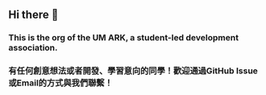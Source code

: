 ## Hi there 👋
### This is the org of the UM ARK, a student-led development association.
### 有任何創意想法或者開發、學習意向的同學！歡迎通過GitHub Issue或Email的方式與我們聯繫！
<!--

**Here are some ideas to get you started:**

🙋‍♀️ A short introduction - what is your organization all about?
🌈 Contribution guidelines - how can the community get involved?
👩‍💻 Useful resources - where can the community find your docs? Is there anything else the community should know?
🍿 Fun facts - what does your team eat for breakfast?
🧙 Remember, you can do mighty things with the power of [Markdown](https://docs.github.com/github/writing-on-github/getting-started-with-writing-and-formatting-on-github/basic-writing-and-formatting-syntax)
-->
